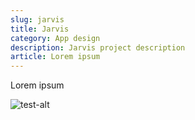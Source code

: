 ```yaml
---
slug: jarvis
title: Jarvis
category: App design
description: Jarvis project description
article: Lorem ipsum
---
```

Lorem ipsum

![test-alt](/img/mobile-4.png "test")